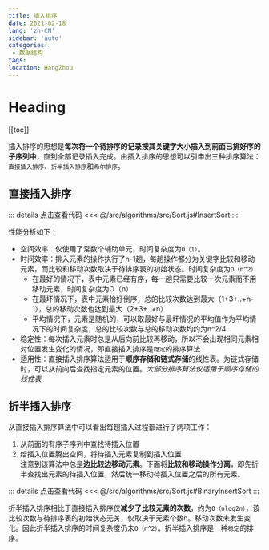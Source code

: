 ```yaml
---
title: 插入排序
date: 2021-02-18
lang: 'zh-CN'
sidebar: 'auto'
categories:
 - 数据结构
tags: 
location: HangZhou
---
```


# Heading
[[toc]]

插入排序的思想是**每次将一个待排序的记录按其关键字大小插入到前面已排好序的子序列中**，直到全部记录插入完成。由插入排序的思想可以引申出三种排序算法：`直接插入排序`、`折半插入排序`和`希尔排序`。

## 直接插入排序

::: details 点击查看代码
<<< @/src/algorithms/src/Sort.js#InsertSort
:::  

性能分析如下：  
- 空间效率：仅使用了常数个辅助单元，时间复杂度为`O（1）`。
- 时间效率：排入元素的操作执行了n-1趟，每趟操作都分为关键字比较和移动元素，而比较和移动次数取决于待排序表的初始状态。时间复杂度为`O（n^2）`
  - 在最好的情况下，表中元素已经有序，每一趟只需要比较一次元素而不用移动元素，时间复杂度为O（n）
  - 在最坏情况下，表中元素恰好倒序，总的比较次数达到最大（1+3+..+n-1），总的移动次数也达到最大（2+3+..+n）
  - 平均情况下，元素是随机的，可以取最好与最坏情况的平均值作为平均情况下的时间复杂度，总的比较次数与总的移动次数均约为n^2/4
- 稳定性：每次插入元素时总是从后向前比较再移动，所以不会出现相同元素相对位置发生变化的情况，即直接插入排序是`稳定`的排序算法
- 适用性：直接插入排序算法适用于**顺序存储和链式存储**的线性表。为链式存储时，可以从前向后查找指定元素的位置。*大部分排序算法仅适用于顺序存储的线性表*

## 折半插入排序
从直接插入排序算法中可以看出每趟插入过程都进行了两项工作：
1. 从前面的有序子序列中查找待插入位置
2. 给插入位置腾出空间，将待插入元素复制到插入位置  
注意到该算法中总是**边比较边移动元素**。下面将**比较和移动操作分离**，即先折半查找出元素的待插入位置，然后统一移动待插入位置之后的所有元素。  

::: details 点击查看代码
<<< @/src/algorithms/src/Sort.js#BinaryInsertSort
:::  

折半插入排序相比于直接插入排序仅**减少了比较元素的次数**，约为`O（nlog2n）`，该比较次数与待排序表的初始状态无关，仅取决于元素个数n。移动次数未发生变化。因此折半插入排序的时间复杂度仍未`O（n^2）`。折半插入排序是一种`稳定`的排序。  